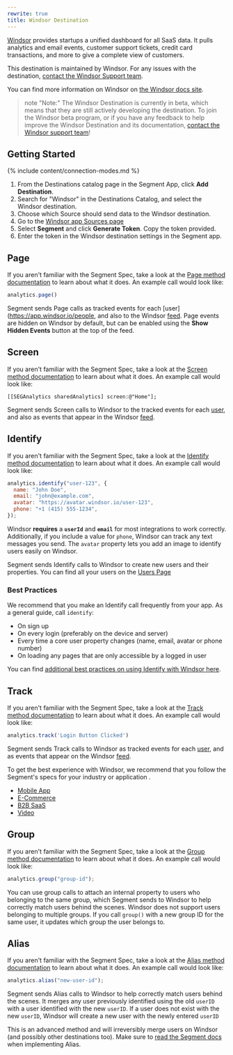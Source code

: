 ```yaml
---
rewrite: true
title: Windsor Destination
---
```


[Windsor](https://windsor.io/?utm_source=segmentio&utm_medium=docs&utm_campaign=partners) provides startups a unified dashboard for all SaaS data. It pulls analytics and email events, customer support tickets, credit card transactions, and more to give a complete view of customers.

This destination is maintained by Windsor. For any issues with the destination, [contact the Windsor Support team](mailto:support@windsor.io).

You can find more information on Windsor on [the Windsor docs site](https://docs.windsor.io).

> note "Note:"
> The Windsor Destination is currently in beta, which means that they are still actively developing the destination. To join the Windsor beta program, or if you have any feedback to help improve the Windsor Destination and its documentation, [contact the Windsor support team](mailto:support@windsor.com)!


## Getting Started


{% include content/connection-modes.md %} 

1. From the Destinations catalog page in the Segment App, click **Add Destination**.
2. Search for "Windsor" in the Destinations Catalog, and select the Windsor destination.
3. Choose which Source should send data to the Windsor destination.
4. Go to the [Windsor app Sources page](https://app.windsor.io/sources)
5. Select **Segment** and click **Generate Token**. Copy the token provided.
6. Enter the token in the Windsor destination settings in the Segment app.



## Page

If you aren't familiar with the Segment Spec, take a look at the [Page method documentation](https://segment.com/docs/connections/spec/page/) to learn about what it does. An example call would look like:

```js
analytics.page()
```

Segment sends Page calls as tracked events for each [user](https://app.windsor.io/people, and also to the Windsor [feed](https://app.windsor.io/feed). Page events are hidden on Windsor by default, but can be enabled using the **Show Hidden Events** button at the top of the feed.


## Screen

If you aren't familiar with the Segment Spec, take a look at the [Screen method documentation](https://segment.com/docs/connections/spec/screen/) to learn about what it does. An example call would look like:

```obj-c
[[SEGAnalytics sharedAnalytics] screen:@"Home"];
```

Segment sends Screen calls to Windsor to the tracked events for each [user](https://app.windsor.io/people), and also as events that appear in the Windsor [feed](https://app.windsor.io/feed).


## Identify

If you aren't familiar with the Segment Spec, take a look at the [Identify method documentation](https://segment.com/docs/connections/spec/identify/) to learn about what it does. An example call would look like:

```js
analytics.identify("user-123", {
  name: "John Doe",
  email: "john@example.com",
  avatar: "https://avatar.windsor.io/user-123",
  phone: "+1 (415) 555-1234",
});
```

Windsor **requires** a **`userId`** and **`email`** for most integrations to work correctly. Additionally, if you include a value for `phone`, Windsor can track any text messages you send. The `avatar` property lets you add an image to identify users easily on Windsor.

Segment sends Identify calls to Windsor to create new users and their properties. You can find all your users on the [Users Page](https://app.windsor.io/people)

### Best Practices

We recommend that you make an Identify call frequently from your app. As a general guide, call `identify`:

- On sign up
- On every login (preferably on the device and server)
- Every time a core user property changes (name, email, avatar or phone number)
- On loading any pages that are only accessible by a logged in user

You can find [additional best practices on using Identify with Windsor here](https://docs.windsor.io/docs/analytics#identify).


## Track

If you aren't familiar with the Segment Spec,  take a look at the [Track method documentation](https://segment.com/docs/connections/spec/track/) to learn about what it does. An example call would look like:

```js
analytics.track('Login Button Clicked')
```

Segment sends Track calls to Windsor as tracked events for each [user](https://app.windsor.io/people), and as events that appear on the Windsor [feed](https://app.windsor.io/feed).

To get the best experience with Windsor, we recommend that you follow the Segment's specs for your industry or application .

- [Mobile App](https://segment.com/docs/connections/spec/mobile/)
- [E-Commerce](https://segment.com/docs/connections/spec/ecommerce/v2/)
- [B2B SaaS](https://segment.com/docs/connections/spec/b2b-saas/)
- [Video](https://segment.com/docs/connections/spec/video/)

## Group

If you aren't familiar with the Segment Spec, take a look at the [Group method documentation](https://segment.com/docs/connections/spec/group/) to learn about what it does. An example call would look like:

```js
analytics.group("group-id");
```

You can use group calls to attach an internal property to users who belonging to the same group, which Segment sends to Windsor to help correctly match users behind the scenes. Windsor does not support users belonging to multiple groups. If you call `group()` with a new group ID for the same user, it updates which group the user belongs to.

## Alias

If you aren't familiar with the Segment Spec, take a look at the [Alias method documentation](https://segment.com/docs/connections/spec/alias/) to learn about what it does. An example call would look like:

```js
analytics.alias("new-user-id");
```

Segment sends Alias calls to Windsor to help correctly match users behind the scenes. It merges any user previously identified using the old `userID` with a user identified with the new `userID`. If a user does not exist with the new `userID`, Windsor will create a new user with the newly entered `userID`

This is an advanced method and will irreversibly merge users on Windsor (and possibly other destinations too). Make sure to [read the Segment docs](https://segment.com/docs/connections/spec/alias/) when implementing Alias.
